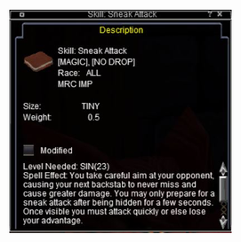 <!-- TITLE: Sneak Attack -->
<!-- SUBTITLE: A skilled attack for empowering backstabs. -->

![Sneak Attack](/uploads/imp/sneak-attack.jpg "Sneak Attack")
